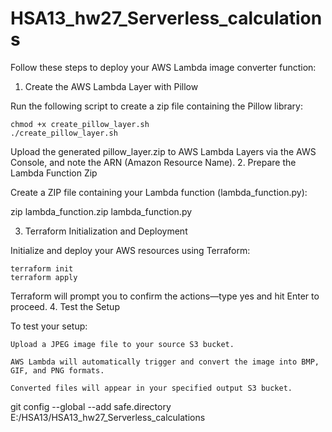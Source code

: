 # HSA13_hw27_Serverless_calculations


Follow these steps to deploy your AWS Lambda image converter function:
1. Create the AWS Lambda Layer with Pillow

Run the following script to create a zip file containing the Pillow library:

```
chmod +x create_pillow_layer.sh
./create_pillow_layer.sh
```
Upload the generated pillow_layer.zip to AWS Lambda Layers via the AWS Console, and note the ARN (Amazon Resource Name).
2. Prepare the Lambda Function Zip

Create a ZIP file containing your Lambda function (lambda_function.py):

zip lambda_function.zip lambda_function.py

3. Terraform Initialization and Deployment

Initialize and deploy your AWS resources using Terraform:
```
terraform init
terraform apply
```
Terraform will prompt you to confirm the actions—type yes and hit Enter to proceed.
4. Test the Setup

To test your setup:

    Upload a JPEG image file to your source S3 bucket.

    AWS Lambda will automatically trigger and convert the image into BMP, GIF, and PNG formats.

    Converted files will appear in your specified output S3 bucket.

git config --global --add safe.directory E:/HSA13/HSA13_hw27_Serverless_calculations
